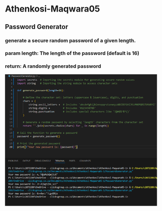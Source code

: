 # Athenkosi-Maqwara05

## Password Generator

### generate a secure random password of a given length.
### param length: The length of the password (default is 16)
### return: A randomly generated password

![alt text](image.png)

